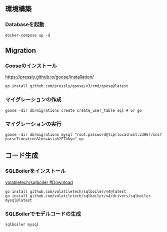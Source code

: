 ## 環境構築

### Databaseを起動

```shell
docker-compose up -d
```

## Migration

### Gooseのインストール

https://pressly.github.io/goose/installation/

```shell
go install github.com/pressly/goose/v3/cmd/goose@latest
```

### マイグレーションの作成

```shell
goose -dir db/migrations create create_user_table sql # or go
```

### マイグレーションの実行

```shell
goose -dir db/migrations mysql "root:password@tcp(localhost:3306)/sns?parseTime=true&loc=Asia%2FTokyo" up
```

## コード生成

### SQLBoilerをインストール

[volatiletech/sqlboiler #Download](https://github.com/volatiletech/sqlboiler?tab=readme-ov-file#download)

```shell
go install github.com/volatiletech/sqlboiler/v4@latest
go install github.com/volatiletech/sqlboiler/v4/drivers/sqlboiler-mysql@latest
````

### SQLBoilerでモデルコードの生成

```shell
sqlboiler mysql 
```